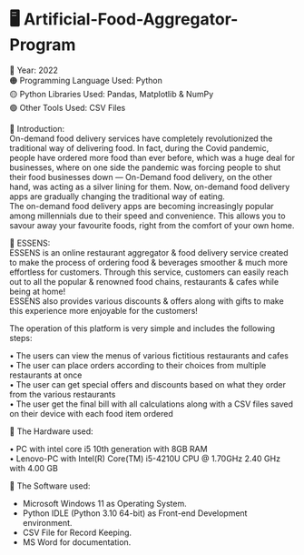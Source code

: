 # 🖥️ Artificial-Food-Aggregator-Program
🔴 Year: 2022<br/>
🟠 Programming Language Used: Python<br/>
🟡 Python Libraries Used: Pandas, Matplotlib & NumPy<br/>
🟢 Other Tools Used: CSV Files<br/>

📌 Introduction:<br/>
On-demand food delivery services have completely revolutionized the traditional way of delivering food. In fact, during the Covid pandemic, people have ordered more food than ever before, which was a huge deal for businesses, where on one side the pandemic was forcing people to shut their food businesses down — On-Demand food delivery, on the other hand, was acting as a silver lining for them. Now, on-demand food delivery apps are gradually changing the traditional way of eating.<br/>
The on-demand food delivery apps are becoming increasingly popular among millennials due to their speed and convenience. This allows you to savour away your favourite foods, right from the comfort of your own home.

📌 ESSENS:<br/>
ESSENS is an online restaurant aggregator & food delivery service created to make the process of ordering food & beverages smoother & much more effortless for customers. Through this service, customers can easily reach out to all the popular & renowned food chains, restaurants & cafes while being at home!<br/>
ESSENS also provides various discounts & offers along with gifts to make this experience more enjoyable for the customers!

The operation of this platform is very simple and includes the following steps:<br/>

•	The users can view the menus of various fictitious restaurants and cafes<br/>
•	The user can place orders according to their choices from multiple restaurants at once<br/>
•	The user can get special offers and discounts based on what they order from the various restaurants<br/>
•	The user get the final bill with all calculations along with a CSV files saved on their device with each food item ordered<br/>

📌 The Hardware used:<br/>

•	PC with intel core i5 10th generation with 8GB RAM<br/>
•	Lenovo-PC with Intel(R) Core(TM) i5-4210U CPU  @ 1.70GHz   2.40 GHz with 4.00 GB<br/>

📌 The Software used:<br/>

-	Microsoft Windows 11 as Operating System.<br/>
-	Python IDLE (Python 3.10 64-bit) as Front-end Development environment.<br/>
-	CSV File for Record Keeping.<br/>
-	MS Word for documentation.<br/>


